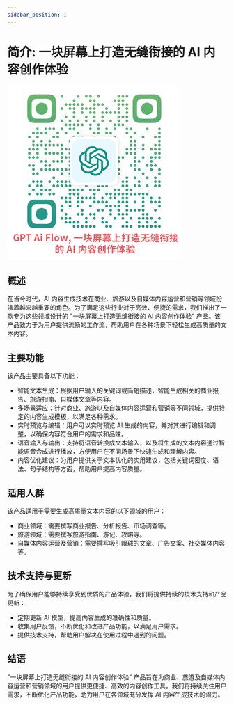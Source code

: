 ```yaml
---
sidebar_position: 1
---
```


# 简介: 一块屏幕上打造无缝衔接的 AI 内容创作体验

![画布-GPT AI Flow-宣传二维码](./img/画布-GPT%20AI%20Flow-宣传二维码.png)

## 概述

在当今时代，AI 内容生成技术在商业、旅游以及自媒体内容运营和营销等领域扮演着越来越重要的角色。为了满足这些行业对于高效、便捷的需求，我们推出了一款专为这些领域设计的 "一块屏幕上打造无缝衔接的 AI 内容创作体验" 产品。该产品致力于为用户提供流畅的工作流，帮助用户在各种场景下轻松生成高质量的文本内容。

## 主要功能

该产品主要具备以下功能：

- 智能文本生成：根据用户输入的关键词或简短描述，智能生成相关的商业报告、旅游指南、自媒体文章等内容。
- 多场景适应：针对商业、旅游以及自媒体内容运营和营销等不同领域，提供特定的内容生成模板，以满足各种需求。
- 实时预览与编辑：用户可以实时预览 AI 生成的内容，并对其进行编辑和调整，以确保内容符合用户的需求和品味。
- 语音输入与输出：支持将语音转换成文本输入，以及将生成的文本内容通过智能语音合成进行播放，方便用户在不同场景下快速生成和理解内容。
- 内容优化建议：为用户提供关于文本优化的实用建议，包括关键词密度、语法、句子结构等方面，帮助用户提高内容质量。

## 适用人群

该产品适用于需要生成高质量文本内容的以下领域的用户：

- 商业领域：需要撰写商业报告、分析报告、市场调查等。
- 旅游领域：需要撰写旅游指南、游记、攻略等。
- 自媒体内容运营及营销：需要撰写吸引眼球的文章、广告文案、社交媒体内容等。

## 技术支持与更新

为了确保用户能够持续享受到优质的产品体验，我们将提供持续的技术支持和产品更新：

- 定期更新 AI 模型，提高内容生成的准确性和质量。
- 收集用户反馈，不断优化和改进产品功能，以满足用户需求。
- 提供技术支持，帮助用户解决在使用过程中遇到的问题。

## 结语

"一块屏幕上打造无缝衔接的 AI 内容创作体验" 产品旨在为商业、旅游及自媒体内容运营和营销领域的用户提供更便捷、高效的内容创作工具。我们将持续关注用户需求，不断优化产品功能，助力用户在各领域充分发挥 AI 内容生成技术的潜力。
